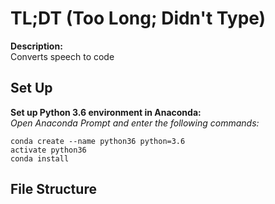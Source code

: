 # TL;DT (Too Long; Didn't Type)

**Description:**
</br> Converts speech to code

## Set Up

**Set up Python 3.6 environment in Anaconda:**
</br> *Open Anaconda Prompt and enter the following commands:*

```
conda create --name python36 python=3.6
activate python36
conda install 
```

## File Structure